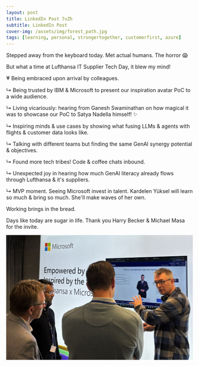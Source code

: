 ```yaml
---
layout: post
title: LinkedIn Post 7vZh
subtitle: LinkedIn Post
cover-img: /assets/img/forest_path.jpg
tags: [learning, personal, strongertogether, customerfirst, azure]
---
```

<!-- Original LinkedIn post: https://www.linkedin.com/posts/activity-7262192633492443136-7vZh -->

Stepped away from the keyboard today. Met actual humans. The horror 😱

But what a time at Lufthansa IT Supplier Tech Day, it blew my mind!

💗 Being embraced upon arrival by colleagues.

↳ Being trusted by IBM & Microsoft to present our inspiration avatar PoC to a wide audience.

↳ Living vicariously: hearing from Ganesh Swaminathan on how magical it was to showcase our PoC to Satya Nadella himself! ✨

↳ Inspiring minds & use cases by showing what fusing LLMs & agents with flights & customer data looks like.

↳ Talking with different teams but finding the same GenAI synergy potential & objectives.

↳ Found more tech tribes! Code & coffee chats inbound.

↳ Unexpected joy in hearing how much GenAI literacy already flows through Lufthansa & it's suppliers.

↳ MVP moment. Seeing Microsoft invest in talent. Kardelen Yüksel will learn so much & bring so much. She'll make waves of her own.

Working brings in the bread.

Days like today are sugar in life. Thank you Harry Becker & Michael Masa for the invite.

![](../assets/img/supplier-tech-day.jpg)
